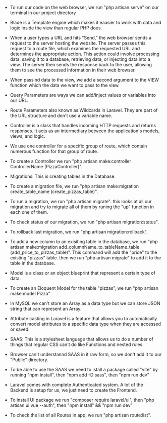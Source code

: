 -   To run our code on the web browser, we run "php artisan serve" on our terminal in our project directory

-   Blade is a Template engine which makes it eaasier to work with data and logic inside the view than regular PHP does.

-   When a user types a URL and hits "Send," the web browser sends a request to the server hosting the website. The server passes this request to a route file, which examines the requested URL and determines the appropriate action. This action could involve processing data, saving it to a database, retrieving data, or injecting data into a view. The server then sends the response back to the user, allowing them to see the processed information in their web browser.

-   When passind data to the view, we add a second argument to the VIEW function which the data we want to pass to the view.

-   Query Parameters are ways we can add/inject values or variables into our URL.

-   Route Parameters also known as Wildcards in Laravel. They are part of the URL structure and don't use a variable name.

-   Controller is a class that handles incoming HTTP requests and returns responses. It acts as an intermediary between the application's models, views, and logic.

-   We use one controller for a specific group of route, which contain numerous function for that group of route.

-   To create a Controller we run "php artisan make:controller ControllerName (PizzaController)".

-   Migrations: This is creating tables in the Database.

-   To create a migration file, we run "php artisan make:migration create_table_name (create_pizzas_table)".

-   To run a migration, we run "php artisan migrate". this looks at all our migration and try to migrate all of them by runing the "up" function in each one of them.

-   To check status of our migration, we run "php artisan migration:status".

-   To rollback last migration, we run "php artisan migration:rollback".

-   To add a new column to an exisiting table in the database, we run "php artisan make:migration add_columnName_to_tableName_table (add_price_to_pizzas_table)". This command will add the "price" to the existing "pizzas" table. then we run "php artisan migrate" to add it to the table in the database.

-   Model is a class or an object blueprint that represent a certain type of data.

-   To create an Eloquent Model for the table "pizzas", we run "php artisan make:model Pizza"

-   In MySQL we can't store an Array as a data type but we can store JSON string that can represent an Array.

-   Attribute casting in Laravel is a feature that allows you to automatically convert model attributes to a specific data type when they are accessed or saved.

-   SAAS: This is a stylesheet language that allows us to do a number of things that regular CSS can't do like Functions and nested rules.

-   Browser can't understannd SAAS in it raw form, so we don't add it to our "Public" directory.

-   To be able to use the SAAS we need to istall a package called "vite" by running "npm install", then "npm add -D sass", then "npm run dev"

-   Laravel comes with complete Authenticated system. A lot of the Backend is setup for us, we just need to create the Frontend.

-   To install UI package we run "composer require laravel/ui", then "php artisan ui vue --auth", then "npm install" && "npm run dev"

-   To check the list of all Routes in app, we run "php artisan route:list".
